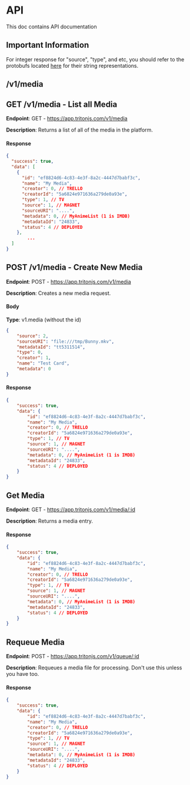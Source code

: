# API

This doc contains API documentation

## Important Information

For integer response for "source", "type", and etc, you should refer to the protobufs located [here](https://github.com/tritonmedia/core/tree/master/protos/api) for their string representations.

## /v1/media

## GET /v1/media - List all Media

**Endpoint**: GET - https://app.tritonjs.com/v1/media

**Description**: Returns a list of all of the media in the platform.

#### Response

```json
{
  "success": true,
  "data": [
    {
      "id": "ef8824d6-4c83-4e3f-8a2c-4447d7babf3c",
      "name": "My Media",
      "creator": 0, // TRELLO
      "creatorId": "5a6824e971636a279de0a93e",
      "type": 1, // TV
      "source": 1, // MAGNET
      "sourceURI": "....",
      "metadata": 0, // MyAnimeList (1 is IMDB)
      "metadataId": "24833",
      "status": 4 // DEPLOYED
    },
		...
  ]
}
```


## POST /v1/media - Create New Media

**Endpoint**: POST - https://app.tritonjs.com/v1/media

**Description**: Creates a new media request.

#### Body

**Type**: v1.media (without the id)

```json
{
	"source": 2,
	"sourceURI": "file:///tmp/Bunny.mkv",
	"metadataId": "tt5311514",
	"type": 0,
	"creator": 1,
	"name": "Test Card",
	"metadata": 0
}
```

#### Response

```json
{
	"success": true,
	"data": {
		"id": "ef8824d6-4c83-4e3f-8a2c-4447d7babf3c",
		"name": "My Media",
		"creator": 0, // TRELLO
		"creatorId": "5a6824e971636a279de0a93e",
		"type": 1, // TV
		"source": 1, // MAGNET
		"sourceURI": "....",
		"metadata": 0, // MyAnimeList (1 is IMDB)
		"metadataId": "24833",
		"status": 4 // DEPLOYED
	}
}
```

## Get Media

**Endpoint**: GET - https://app.tritonjs.com/v1/media/:id

**Description**: Returns a media entry.

#### Response

```json
{
	"success": true,
	"data": {
		"id": "ef8824d6-4c83-4e3f-8a2c-4447d7babf3c",
		"name": "My Media",
		"creator": 0, // TRELLO
		"creatorId": "5a6824e971636a279de0a93e",
		"type": 1, // TV
		"source": 1, // MAGNET
		"sourceURI": "....",
		"metadata": 0, // MyAnimeList (1 is IMDB)
		"metadataId": "24833",
		"status": 4 // DEPLOYED
	}
}
```

## Requeue Media

**Endpoint**: POST - https://app.tritonjs.com/v1/queue/:id

**Description**: Requeues a media file for processing. Don't use this unless you have too.

#### Response

```json
{
	"success": true,
	"data": {
		"id": "ef8824d6-4c83-4e3f-8a2c-4447d7babf3c",
		"name": "My Media",
		"creator": 0, // TRELLO
		"creatorId": "5a6824e971636a279de0a93e",
		"type": 1, // TV
		"source": 1, // MAGNET
		"sourceURI": "....",
		"metadata": 0, // MyAnimeList (1 is IMDB)
		"metadataId": "24833",
		"status": 4 // DEPLOYED
	}
}
```